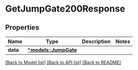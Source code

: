 # GetJumpGate200Response

## Properties
Name | Type | Description | Notes
------------ | ------------- | ------------- | -------------
**data** | [***models::JumpGate**](JumpGate.md) |  | 

[[Back to Model list]](../README.md#documentation-for-models) [[Back to API list]](../README.md#documentation-for-api-endpoints) [[Back to README]](../README.md)


